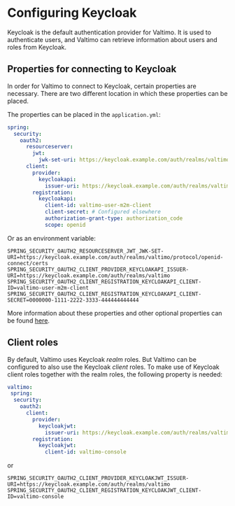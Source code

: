 # Configuring Keycloak

Keycloak is the default authentication provider for Valtimo. It is used to authenticate users, and Valtimo can retrieve information about users and roles from Keycloak.

## Properties for connecting to Keycloak

In order for Valtimo to connect to Keycloak, certain properties are necessary. There are two different location in which these properties can be placed.

The properties can be placed in the `application.yml`:

```yaml
spring:
  security:
    oauth2:
      resourceserver:
        jwt:
          jwk-set-uri: https://keycloak.example.com/auth/realms/valtimo/protocol/openid-connect/certs
      client:
        provider:
          keycloakapi:
            issuer-uri: https://keycloak.example.com/auth/realms/valtimo
        registration:
          keycloakapi:
            client-id: valtimo-user-m2m-client
            client-secret: # Configured elsewhere
            authorization-grant-type: authorization_code
            scope: openid
```

Or as an environment variable:

```properties
SPRING_SECURITY_OAUTH2_RESOURCESERVER_JWT_JWK-SET-URI=https://keycloak.example.com/auth/realms/valtimo/protocol/openid-connect/certs
SPRING_SECURITY_OAUTH2_CLIENT_PROVIDER_KEYCLOAKAPI_ISSUER-URI=https://keycloak.example.com/auth/realms/valtimo
SPRING_SECURITY_OAUTH2_CLIENT_REGISTRATION_KEYCLOAKAPI_CLIENT-ID=valtimo-user-m2m-client
SPRING_SECURITY_OAUTH2_CLIENT_REGISTRATION_KEYCLOAKAPI_CLIENT-SECRET=0000000-1111-2222-3333-444444444444
```

More information about these properties and other optional properties can be found [here](https://docs.spring.io/spring-security/reference/servlet/oauth2/login/core.html).

## Client roles

By default, Valtimo uses Keycloak _realm_ roles. But Valtimo can be configured to also use the Keycloak _client_ roles. To make use of Keycloak client roles together with the realm roles, the following property is needed:

```yaml
valtimo:
 spring:
  security:
    oauth2:
      client:
        provider:
          keycloakjwt:
            issuer-uri: https://keycloak.example.com/auth/realms/valtimo
        registration:
          keycloakjwt:
            client-id: valtimo-console
```

or

```properties
SPRING_SECURITY_OAUTH2_CLIENT_PROVIDER_KEYCLOAKJWT_ISSUER-URI=https://keycloak.example.com/auth/realms/valtimo
SPRING_SECURITY_OAUTH2_CLIENT_REGISTRATION_KEYCLOAKJWT_CLIENT-ID=valtimo-console
```

